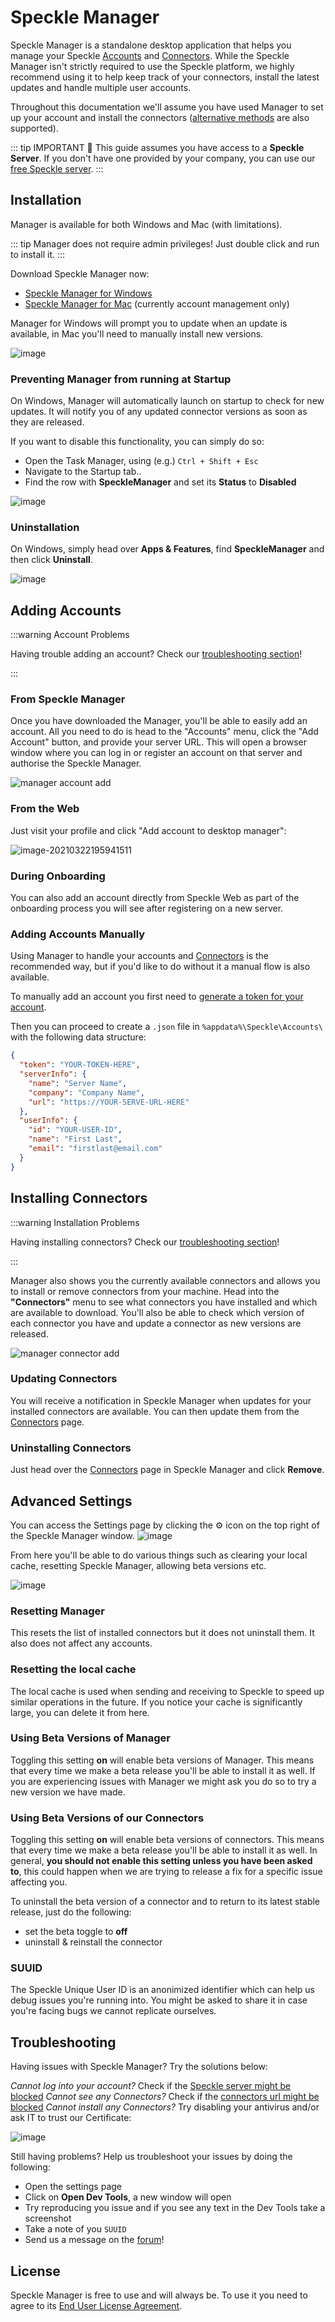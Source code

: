 # Speckle Manager

Speckle Manager is a standalone desktop application that helps you manage your Speckle [Accounts](/quickstart.html#registration) and [Connectors](/#connectors). While the Speckle Manager isn't strictly required to use the Speckle platform, we highly recommend using it to help keep track of your connectors, install the latest updates and handle multiple user accounts.

Throughout this documentation we'll assume you have used Manager to set up your account and install the connectors ([alternative methods](/user/manager.md#adding-accounts-manually) are also supported).

::: tip IMPORTANT 🙌
This guide assumes you have access to a **Speckle Server**.
If you don't have one provided by your company, you can use our [free Speckle server](https://speckle.systems/getstarted/).
:::

## Installation

Manager is available for both Windows and Mac (with limitations).

::: tip
Manager does not require admin privileges! Just double click and run to install it.
:::

Download Speckle Manager now:

- [Speckle Manager for Windows](https://speckle-releases.netlify.app/)
- [Speckle Manager for Mac](https://speckle-releases.netlify.app/) (currently account management only)

Manager for Windows will prompt you to update when an update is available, in Mac you'll need to manually install new versions.

![image](https://user-images.githubusercontent.com/2679513/129895485-77fbf165-ff2d-4d7f-8aca-4a8a476d1274.png)

### Preventing Manager from running at Startup

On Windows, Manager will automatically launch on startup to check for new updates. It will notify you of any updated connector versions as soon as they are released.

If you want to disable this functionality, you can simply do so:

- Open the Task Manager, using (e.g.) `Ctrl + Shift + Esc`
- Navigate to the Startup tab..
- Find the row with **SpeckleManager** and set its **Status** to **Disabled**

![image](https://user-images.githubusercontent.com/2679513/112289752-7caab280-8c86-11eb-8c9a-928d536e8eb3.png)

### Uninstallation

On Windows, simply head over **Apps & Features**, find **SpeckleManager** and then click **Uninstall**.

![image](https://user-images.githubusercontent.com/2679513/112290160-dc08c280-8c86-11eb-962c-19a8a20afc94.png)

## Adding Accounts

:::warning Account Problems

Having trouble adding an account? Check our [troubleshooting section](/user/manager.html#troubleshooting)!

:::

### From Speckle Manager

Once you have downloaded the Manager, you'll be able to easily add an account. All you need to do is head to the "Accounts" menu, click the "Add Account" button, and provide your server URL. This will open a browser window where you can log in or register an account on that server and authorise the Speckle Manager.

![manager account add](https://user-images.githubusercontent.com/2679513/129895785-9ea26528-65ff-4882-9f7b-e48c7b18352d.gif)

### From the Web

Just visit your profile and click "Add account to desktop manager":

![image-20210322195941511](./img/manager/image-20210322195941511.png)

### During Onboarding

You can also add an account directly from Speckle Web as part of the onboarding process you will see after registering on a new server.

### Adding Accounts Manually

Using Manager to handle your accounts and [Connectors](/#connectors) is the recommended way, but if you'd like to do without it a manual flow is also available.

To manually add an account you first need to [generate a token for your account](/dev/tokens-apps).

Then you can proceed to create a `.json` file in `%appdata%\Speckle\Accounts\` with the following data structure:

```json
{
  "token": "YOUR-TOKEN-HERE",
  "serverInfo": {
    "name": "Server Name",
    "company": "Company Name",
    "url": "https://YOUR-SERVE-URL-HERE"
  },
  "userInfo": {
    "id": "YOUR-USER-ID",
    "name": "First Last",
    "email": "firstlast@email.com"
  }
}
```

## Installing Connectors

:::warning Installation Problems

Having installing connectors? Check our [troubleshooting section](/user/manager.html#troubleshooting)!

:::

Manager also shows you the currently available connectors and allows you to install or remove connectors from your machine. Head into the **"Connectors"** menu to see what connectors you have installed and which are available to download. You'll also be able to check which version of each connector you have and update a connector as new versions are released.

![manager connector add](https://user-images.githubusercontent.com/2679513/129897388-cbf5f00b-dccf-4609-aeb0-5dd3b0b52c5d.gif)

### Updating Connectors

You will receive a notification in Speckle Manager when updates for your installed connectors are available. You can then update them from the [Connectors](/#connectors) page.

### Uninstalling Connectors

Just head over the [Connectors](/#connectors) page in Speckle Manager and click **Remove**.

## Advanced Settings

You can access the Settings page by clicking the ⚙ icon on the top right of the Speckle Manager window.
![image](https://user-images.githubusercontent.com/2679513/112290969-a1535a00-8c87-11eb-82f8-8e3a4b630e7c.png)

From here you'll be able to do various things such as clearing your local cache, resetting Speckle Manager, allowing beta versions etc.

![image](https://user-images.githubusercontent.com/2679513/112291184-cc3dae00-8c87-11eb-9c02-693108f499fb.png)

### Resetting Manager

This resets the list of installed connectors but it does not uninstall them. It also does not affect any accounts.

### Resetting the local cache

The local cache is used when sending and receiving to Speckle to speed up similar operations in the future. If you notice your cache is significantly large, you can delete it from here.

### Using Beta Versions of Manager

Toggling this setting **on** will enable beta versions of Manager. This means that every time we make a beta release you'll be able to install it as well.
If you are experiencing issues with Manager we might ask you do so to try a new version we have made.

### Using Beta Versions of our Connectors

Toggling this setting **on** will enable beta versions of connectors. This means that every time we make a beta release you'll be able to install it as well.
In general, **you should not enable this setting unless you have been asked to**, this could happen when we are trying to release a fix for a specific issue affecting you.

To uninstall the beta version of a connector and to return to its latest stable release, just do the following:

- set the beta toggle to **off**
- uninstall & reinstall the connector

### SUUID

The Speckle Unique User ID is an anonimized identifier which can help us debug issues you're running into. You might be asked to share it in case you're facing bugs we cannot replicate ourselves.

## Troubleshooting

Having issues with Speckle Manager? Try the solutions below:

_Cannot log into your account?_ Check if the [Speckle server might be blocked](https://speckle.guide/user/FAQs.html#the-speckle-server-is-unreachable)
_Cannot see any Connectors?_ Check if the [connectors url might be blocked](https://speckle.guide/user/FAQs.html#the-speckle-server-is-unreachable)
_Cannot install any Connectors?_ Try disabling your antivirus and/or ask IT to trust our Certificate:

![image](https://user-images.githubusercontent.com/2679513/129898042-0783221c-de08-4054-8afc-51298abb88f6.png)

Still having problems? Help us troubleshoot your issues by doing the following:

- Open the settings page
- Click on **Open Dev Tools**, a new window will open
- Try reproducing you issue and if you see any text in the Dev Tools take a screenshot
- Take a note of you `SUUID`
- Send us a message on the [forum](https://speckle.community)!

## License

Speckle Manager is free to use and will always be.
To use it you need to agree to its [End User License Agreement](https://speckle.systems/eula/).

